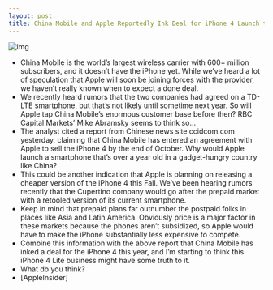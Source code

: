 ```yaml
---
layout: post
title: China Mobile and Apple Reportedly Ink Deal for iPhone 4 Launch this Fall
---
```

![img](http://media.idownloadblog.com/wp-content/uploads/2011/04/White-iPhone-4-camera-closeup-e1307566417455.jpeg)
* China Mobile is the world’s largest wireless carrier with 600+ million subscribers, and it doesn’t have the iPhone yet. While we’ve heard a lot of speculation that Apple will soon be joining forces with the provider, we haven’t really known when to expect a done deal.
* We recently heard rumors that the two companies had agreed on a TD-LTE smartphone, but that’s not likely until sometime next year. So will Apple tap China Mobile’s enormous customer base before then? RBC Capital Markets’ Mike Abramsky seems to think so…
* The analyst cited a report from Chinese news site ccidcom.com yesterday, claiming that China Mobile has entered an agreement with Apple to sell the iPhone 4 by the end of October. Why would Apple launch a smartphone that’s over a year old in a gadget-hungry country like China?
* This could be another indication that Apple is planning on releasing a cheaper version of the iPhone 4 this Fall. We’ve been hearing rumors recently that the Cupertino company would go after the prepaid market with a retooled version of its current smartphone.
* Keep in mind that prepaid plans far outnumber the postpaid folks in places like Asia and Latin America. Obviously price is a major factor in these markets because the phones aren’t subsidized, so Apple would have to make the iPhone substantially less expensive to compete.
* Combine this information with the above report that China Mobile has inked a deal for the iPhone 4 this year, and I’m starting to think this iPhone 4 Lite business might have some truth to it.
* What do you think?
* [AppleInsider]

